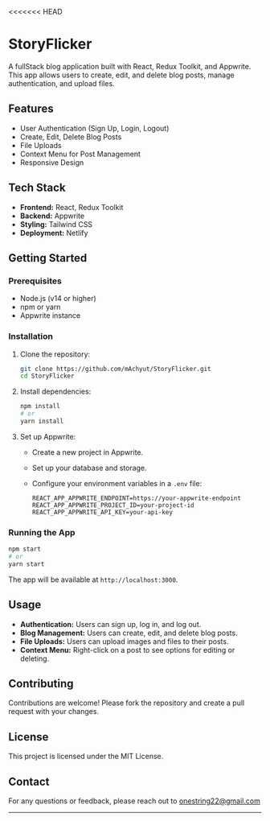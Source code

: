 <<<<<<< HEAD
# StoryFlicker

A fullStack blog application built with React, Redux Toolkit, and Appwrite. This app allows users to create, edit, and delete blog posts, manage authentication, and upload files.

## Features

- User Authentication (Sign Up, Login, Logout)
- Create, Edit, Delete Blog Posts
- File Uploads
- Context Menu for Post Management
- Responsive Design

## Tech Stack

- **Frontend:** React, Redux Toolkit
- **Backend:** Appwrite
- **Styling:** Tailwind CSS 
- **Deployment:**  Netlify 

## Getting Started

### Prerequisites

- Node.js (v14 or higher)
- npm or yarn
- Appwrite instance

### Installation

1. Clone the repository:

   ```bash
   git clone https://github.com/mAchyut/StoryFlicker.git
   cd StoryFlicker
   ```

2. Install dependencies:

   ```bash
   npm install
   # or
   yarn install
   ```

3. Set up Appwrite:

   - Create a new project in Appwrite.
   - Set up your database and storage.
   - Configure your environment variables in a `.env` file:

     ```env
     REACT_APP_APPWRITE_ENDPOINT=https://your-appwrite-endpoint
     REACT_APP_APPWRITE_PROJECT_ID=your-project-id
     REACT_APP_APPWRITE_API_KEY=your-api-key
     ```

### Running the App

```bash
npm start
# or
yarn start
```

The app will be available at `http://localhost:3000`.

## Usage

- **Authentication:** Users can sign up, log in, and log out.
- **Blog Management:** Users can create, edit, and delete blog posts.
- **File Uploads:** Users can upload images and files to their posts.
- **Context Menu:** Right-click on a post to see options for editing or deleting.

## Contributing

Contributions are welcome! Please fork the repository and create a pull request with your changes.

## License

This project is licensed under the MIT License.

## Contact

For any questions or feedback, please reach out to onestring22@gmail.com

---
